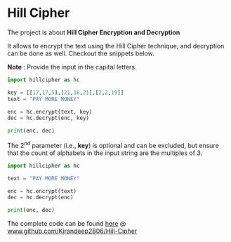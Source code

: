 # Hill Cipher

The project is about **Hill Cipher Encryption and Decryption**

It allows to encrypt the text using the Hill Cipher technique, and decryption can be done as well. Checkout the snippets below.


**Note** : Provide the input in the capital letters.

```python
import hillcipher as hc

key = [[17,17,5],[21,18,21],[2,2,19]]
text = "PAY MORE MONEY"

enc = hc.encrypt(text, key)
dec = hc.decrypt(enc, key)

print(enc, dec)
```

The $2^{nd}$ parameter (i.e., **key**) is optional and can be excluded, but ensure that the count of alphabets in the input string are the multiples of 3.

```python
import hillcipher as hc

text = "PAY MORE MONEY"

enc = hc.encrypt(text)
dec = hc.decrypt(enc)

print(enc, dec)
```

The complete code can be found [here](https://github.com/Kirandeep2806/Hill-Cipher/blob/main/hillcipher/hillcipher.py "Source Code") @ www.github.com/Kirandeep2806/Hill-Cipher

